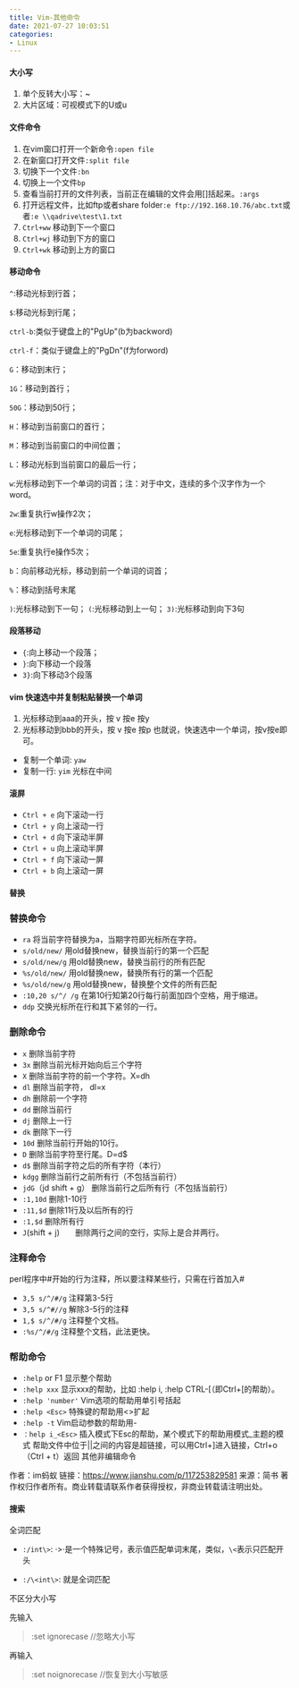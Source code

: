```yaml
---
title: Vim-其他命令
date: 2021-07-27 10:03:51
categories:
- Linux
---
```

#### 大小写

1. 单个反转大小写：~
2. 大片区域：可视模式下的U或u

#### 文件命令

1. 在vim窗口打开一个新命令`:open file`
2. 在新窗口打开文件`:split file`
3. 切换下一个文件`:bn`
4. 切换上一个文件`bp`
5. 查看当前打开的文件列表，当前正在编辑的文件会用[]括起来。`:args`
6. 打开远程文件，比如ftp或者share folder`:e ftp://192.168.10.76/abc.txt`或者`:e \\qadrive\test\1.txt`
7. `Ctrl+ww` 移动到下一个窗口
8. `Ctrl+wj` 移动到下方的窗口
9. `Ctrl+wk` 移动到上方的窗口

#### 移动命令

`^`:移动光标到行首；

`$`:移动光标到行尾；

`ctrl-b`:类似于键盘上的"PgUp"(b为backword)

`ctrl-f`：类似于键盘上的"PgDn"(f为forword)

`G`：移动到末行；

`1G`：移动到首行；

`50G`：移动到50行；

`H`：移动到当前窗口的首行；

`M`：移动到当前窗口的中间位置；

`L`：移动光标到当前窗口的最后一行；

`w`:光标移动到下一个单词的词首；注：对于中文，连续的多个汉字作为一个word。

`2w`:重复执行w操作2次；

`e`:光标移动到下一个单词的词尾；

`5e`:重复执行e操作5次；

`b`：向前移动光标，移动到前一个单词的词首；

`%`：移动到括号末尾

`)`:光标移动到下一句；
`(`:光标移动到上一句；
`3)`:光标移动到向下3句

#### 段落移动

- `{`:向上移动一个段落；
- `}`:向下移动一个段落
- `3}`:向下移动3个段落

 #### vim 快速选中并复制粘贴替换一个单词

1. 光标移动到aaa的开头，按 v 按e 按y
2. 光标移动到bbb的开头，按 v 按e 按p
    也就说，快速选中一个单词，按v按e即可。

- 复制一个单词: `yaw`
- 复制一行: `yim` 光标在中间

#### 滚屏

- `Ctrl + e` 向下滚动一行
- `Ctrl + y` 向上滚动一行
- `Ctrl + d` 向下滚动半屏
- `Ctrl + u` 向上滚动半屏
- `Ctrl + f` 向下滚动一屏
- `Ctrl + b` 向上滚动一屏

#### 替换

### 替换命令

- `ra` 将当前字符替换为a，当期字符即光标所在字符。
- `s/old/new/` 用old替换new，替换当前行的第一个匹配
- `s/old/new/g` 用old替换new，替换当前行的所有匹配
- `%s/old/new/` 用old替换new，替换所有行的第一个匹配
- `%s/old/new/g` 用old替换new，替换整个文件的所有匹配
- `:10,20 s/^/ /g` 在第10行知第20行每行前面加四个空格，用于缩进。
- `ddp` 交换光标所在行和其下紧邻的一行。



### 删除命令

- `x` 删除当前字符
- `3x` 删除当前光标开始向后三个字符
- `X` 删除当前字符的前一个字符。X=dh
- `dl` 删除当前字符， dl=x
- `dh` 删除前一个字符
- `dd` 删除当前行
- `dj` 删除上一行
- `dk` 删除下一行
- `10d` 删除当前行开始的10行。
- `D` 删除当前字符至行尾。D=d$
- `d$` 删除当前字符之后的所有字符（本行）
- `kdgg` 删除当前行之前所有行（不包括当前行）
- `jdG`（jd shift + g）   删除当前行之后所有行（不包括当前行）
- `:1,10d` 删除1-10行
- `:11,$d` 删除11行及以后所有的行
- `:1,$d` 删除所有行
- `J`(shift + j)　　删除两行之间的空行，实际上是合并两行。



### 注释命令

perl程序中#开始的行为注释，所以要注释某些行，只需在行首加入#

- `3,5 s/^/#/g` 注释第3-5行
- `3,5 s/^#//g` 解除3-5行的注释
- `1,$ s/^/#/g` 注释整个文档。
- `:%s/^/#/g` 注释整个文档，此法更快。

### 帮助命令

- `:help` or F1 显示整个帮助
- `:help xxx` 显示xxx的帮助，比如 :help i, :help CTRL-[（即Ctrl+[的帮助）。
- `:help 'number'` Vim选项的帮助用单引号括起
- `:help <Esc>` 特殊键的帮助用<>扩起
- `:help -t` Vim启动参数的帮助用-
- `：help i_<Esc>` 插入模式下Esc的帮助，某个模式下的帮助用模式_主题的模式
   帮助文件中位于||之间的内容是超链接，可以用Ctrl+]进入链接，Ctrl+o（Ctrl + t）返回
   其他非编辑命令



作者：im蚂蚁
链接：https://www.jianshu.com/p/117253829581
来源：简书
著作权归作者所有。商业转载请联系作者获得授权，非商业转载请注明出处。

#### 搜索

全词匹配

- `:/int\>`:  ·\>·是一个特殊记号，表示值匹配单词末尾，类似，`\<`表示只匹配开头

- `:/\<int\>`:  就是全词匹配

不区分大小写

先输入

>  :set ignorecase //忽略大小写

再输入

> :set noignorecase //恢复到大小写敏感





